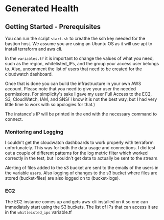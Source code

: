 # Generated Health
## Getting Started - Prerequisites
You can run the script `start.sh` to creathe the ssh key needed for the bastion host. We assume you are using an Ubuntu OS as it will use apt to install terraform and aws cli.

In the `variables.tf` it is important to change the values of what you need, such as the region, whitelisted_IPs, and the group your access user
belongs to. Also, uncomment the list of users that need to be created for the cloudwatch dashboard.

Once that is done you can build the infrastructure in your own AWS account. Please note that you need to give your user the needed
permissions. For simplicity's sake I gave my user Full Access to the EC2, S3, CloudWatch, IAM, and SNS( I know it is not the best way, but I had very little time to work with so apologies for that.)

The instance's IP will be printed in the end with the necessary command to connect.
### Monitoring and Logging
I couldn't get the cloudwatch dashboards to work properly with terraform unfortunately. This was for both the data usage and connections. 
I did test out a couple of different patterns for the log metric filter which worked correctly in the test, but I couldn't get data to actually
be sent to the stream.

Alerting of files added to the s3 bucket are sent to the emails of the users in the variable `users`. Also logging of changes to the s3 bucket
where files are stored (bucket-files) are also logged on to (bucket-logs).

### EC2
The EC2 instance comes up and gets aws-cli installed on it so one can immediately start using the S3 buckets. The list of IPs that can access it
are in the `whitleisted_ips` variable.tf

